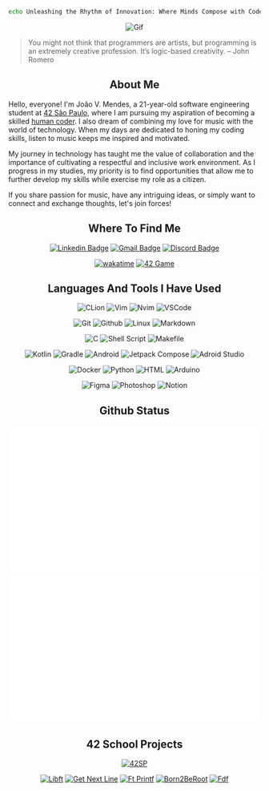 <div align="center">

```zsh
echo Unleashing the Rhythm of Innovation: Where Minds Compose with Code. 🖥️
```

![Gif](https://media4.giphy.com/media/v1.Y2lkPTc5MGI3NjExZDVrNW1qMDcxYm1sZ2pkeHlkeWE0N29qbmJnczNvejVwYXRqa2wyNCZlcD12MV9pbnRlcm5hbF9naWZfYnlfaWQmY3Q9Zw/DyojcnCuFN74wlVRJ9/giphy.gif)

</div>

> You might not think that programmers are artists, but programming is an extremely creative profession. It’s logic-based creativity. – John Romero

<div align="center">

## About Me

</div>

Hello, everyone! I'm João V. Mendes, a 21-year-old software engineering student at [42 São Paulo](https://www.42network.org/campuses/42-sao-paulo/), where I am pursuing my aspiration of becoming a skilled [human coder](https://www.humancoders.com.br). I also dream of combining my love for music with the world of technology. When my days are dedicated to honing my coding skills, listen to music keeps me inspired and motivated. 

My journey in technology has taught me the value of collaboration and the importance of cultivating a respectful and inclusive work environment. As I progress in my studies, my priority is to find opportunities that allow me to further develop my skills while exercise my role as a citizen.

If you share passion for music, have any intriguing ideas, or simply want to connect and exchange thoughts, let's join forces!

<div align="center">

## Where To Find Me

[![Linkedin Badge](https://img.shields.io/badge/-Linkedin-0a66c2?&logo=Linkedin&logoColor=white)](https://www.linkedin.com/in/jv-mendes/)
[![Gmail Badge](https://img.shields.io/badge/-Gmail-EA4335?&logo=GMail&logoColor=white)](mailto:mendes.silva.jv@gmail.com)
[![Discord Badge](https://img.shields.io/badge/-Discord-7289DA?&logo=Discord&logoColor=white)](https://discordapp.com/users/233882480606838784)

[![wakatime](https://wakatime.com/badge/user/95b593f1-ae41-47db-a170-81f83e041dd2.svg)](https://wakatime.com/@95b593f1-ae41-47db-a170-81f83e041dd2)
[![42 Game](https://img.shields.io/badge/Game-profile-dark_green?&logo=42&logoColor=white)](https://game.42sp.org.br/cadet/jovicto2)

## Languages And Tools I Have Used

![CLion](https://img.shields.io/badge/-Clion-088F8F?&logo=Clion&logoColor=white)
![Vim](https://img.shields.io/badge/-Vim-green?&logo=VIM&logoColor=black)
![Nvim](https://img.shields.io/badge/-Nvim-%23121011?&logo=Neovim)
![VSCode](https://img.shields.io/badge/-Visual%20Studio%20Code-23A9F2?&logo=Visual%20Studio%20Code&logoColor=white)

![Git](https://img.shields.io/badge/-Git-%23F24E1E?&logo=Git&logoColor=white)
![Github](https://img.shields.io/badge/-Github-%2320232a.svg?&logo=Github&logoColor=white)
![Linux](https://img.shields.io/badge/Linux-FCC624?&logo=linux&logoColor=black)
![Markdown](https://img.shields.io/badge/Markdown-%2320232a.svg?&logo=markdown&logoColor=white)

![C](https://img.shields.io/badge/C-%2300599C.svg?&logo=c&logoColor=white)
![Shell Script](https://img.shields.io/badge/Shell_Script-%23121011.svg?&logo=gnu-bash&logoColor=white)
![Makefile](https://img.shields.io/badge/Makefile-%23F24E1E.svg?&logo=monzo&logoColor=white)

![Kotlin](https://img.shields.io/badge/-Kotlin-7F52FF?&logo=Kotlin&logoColor=white)
![Gradle](https://img.shields.io/badge/Gradle-02303A.svg?&logo=Gradle&logoColor=white)
![Android](https://img.shields.io/badge/Android-%2320232a.svg?&logo=android&logoColor=%a4c639)
![Jetpack Compose](https://img.shields.io/badge/-Jetpack_Compose-839e2e?&logo=JetpackCompose&logoColor=white)
![Adroid Studio](https://img.shields.io/badge/-Android_Studio-%2320232a?&logo=AndroidStudio&logoColor=dark-blue)

![Docker](https://img.shields.io/badge/Docker-%230db7ed.svg?&logo=docker&logoColor=white)
![Python](https://img.shields.io/badge/Python-3670A0?&logo=python&logoColor=ffdd54)
![HTML](https://img.shields.io/badge/-HTML-%23F24E1E?&logo=HTML5&logoColor=white)
![Arduino](https://img.shields.io/badge/-Arduino-00979D?&logo=Arduino&logoColor=white)

![Figma](https://img.shields.io/badge/Figma-%23F24E1E.svg?&logo=figma&logoColor=white)
![Photoshop](https://img.shields.io/badge/Photoshop-%2320232a.svg?&logo=adobephotoshop&logoColor=dark-blue)
![Notion](https://img.shields.io/badge/Notion-%23000000.svg?&logo=notion&logoColor=white)

## Github Status

[![Github Status](https://raw.githubusercontent.com/mendes-jv/github-stats-transparent/output/generated/overview.svg)](#)
[![Github Languages Status](https://raw.githubusercontent.com/mendes-jv/github-stats-transparent/output/generated/languages.svg)](#)

## 42 School Projects

[![42SP](https://img.shields.io/badge/Intra-jovicto2-dark_green?&logo=42&logoColor=white)](https://profile.intra.42.fr/users/jovicto2)

[![Libft](https://game.42sp.org.br/static/assets/achievements/libftm.png)](https://github.com/mendes-jv/libft "125/100")
[![Get Next Line](https://game.42sp.org.br/static/assets/achievements/get_next_linem.png)](https://github.com/mendes-jv/get-next-line "125/100")
[![Ft Printf](https://game.42sp.org.br/static/assets/achievements/ft_printfm.png)](https://github.com/mendes-jv/ft-printf "125/100")
[![Born2BeRoot](https://game.42sp.org.br/static/assets/achievements/born2berootm.png)](https://github.com/mendes-jv/born-to-be-root "125/100")
[![Fdf](https://game.42sp.org.br/static/assets/achievements/fdfn.png)](https://github.com/mendes-jv/fdf "Current Project")

</div>
